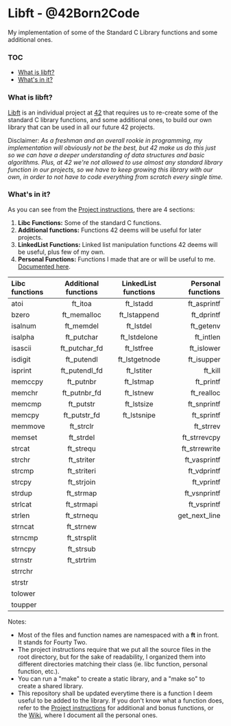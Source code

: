 # Libft - @42Born2Code
My implementation of some of the Standard C Library functions and some additional ones.

### TOC
* [What is libft?](#what-is-libft)
* [What's in it?](#whats-in-it)

### What is libft?
[Libft][1] is an individual project at [42][2] that requires us to re-create some of the standard C library functions, and some additional ones, to build our own library that can be used in all our future 42 projects.

Disclaimer: *As a freshman and an overall rookie in programming, my implementation will obviously not be the best, but 42 make us do this just so we can have a deeper understanding of data structures and basic algorithms. Plus, at 42 we're not allowed to use almost any standard library function in our projects, so we have to keep growing this library with our own, in order to not have to code everything from scratch every single time.*

### What's in it?

As you can see from the [Project instructions][1], there are 4 sections:

1.  **Libc Functions:** Some of the standard C functions.
2.  **Additional functions:** Functions 42 deems will be useful for later projects.
3.  **LinkedList Functions:** Linked list manipulation functions 42 deems will be useful, plus few of my own.
4.  **Personal Functions:** Functions I made that are or will be useful to me. [Documented here][3].

Libc functions | Additional functions | LinkedList functions | Personal functions
:----------- | :-----------: | :-----------: | -----------:
atoi		 |	ft_itoa		 |	ft_lstadd	 |	ft_asprintf
bzero		 |	ft_memalloc	 |	ft_lstappend |	ft_dprintf
isalnum		 |	ft_memdel	 |	ft_lstdel	 |	ft_getenv
isalpha		 |	ft_putchar	 |	ft_lstdelone |	ft_intlen
isascii		 |	ft_putchar_fd|	ft_lstfree	 |	ft_islower
isdigit		 |	ft_putendl	 |	ft_lstgetnode|	ft_isupper
isprint		 |	ft_putendl_fd|	ft_lstiter	 |	ft_kill
memccpy		 |	ft_putnbr	 |	ft_lstmap	 |	ft_printf
memchr		 |	ft_putnbr_fd |	ft_lstnew	 |	ft_realloc
memcmp		 |	ft_putstr	 |	ft_lstsize	 |	ft_snprintf
memcpy		 |	ft_putstr_fd |	ft_lstsnipe	 |	ft_sprintf
memmove		 |	ft_strclr	 |	|	ft_strrev
memset		 |	ft_strdel	 |	|	ft_strrevcpy
strcat		 |	ft_strequ	 |	|	ft_strrewrite
strchr		 |	ft_striter	 |	|	ft_vasprintf
strcmp		 |	ft_striteri	 |	|	ft_vdprintf
strcpy		 |	ft_strjoin	 |	|	ft_vprintf
strdup		 |	ft_strmap	 |	|	ft_vsnprintf
strlcat		 |	ft_strmapi	 |	|	ft_vsprintf
strlen		 |	ft_strnequ	 |	|	get_next_line
strncat		 |	ft_strnew	 |	|
strncmp		 |	ft_strsplit	 |	|
strncpy		 |	ft_strsub	 |	|
strnstr		 |	ft_strtrim	 |	|
strrchr		 |	|	|
strstr		 |	|	|
tolower		 |	|	|
toupper		 |	|	|


Notes:

- Most of the files and function names are namespaced with a **ft** in front. It stands for Fourty Two.
- The project instructions require that we put all the source files in the root directory, but for the sake of readability, I organized them into different directories matching their class (ie. libc function, personal function, etc.).
- You can run a "make" to create a static library, and a "make so" to create a shared library.
- This repository shall be updated everytime there is a function I deem useful to be added to the library. If you don't know what a function does, refer to the [Project instructions][1] for additional and bonus functions, or the [Wiki][3], where I document all the personal ones.

[1]: https://github.com/jon-finkel/libft/blob/master/projects_instructions/libft.en.pdf "Libft PDF"
[2]: http://42.us.org "42 Silicon Valley"
[3]: https://github.com/jon-finkel/libft/wiki

